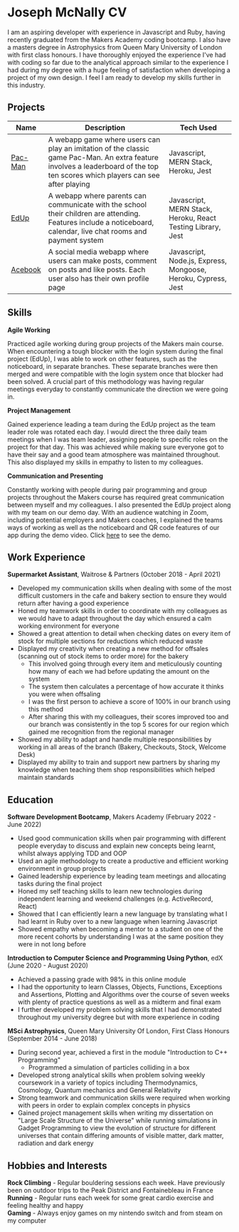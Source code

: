 # Joseph McNally CV

I am an aspiring developer with experience in Javascript and Ruby, having recently graduated from the Makers Academy coding bootcamp. I also have a masters degree in Astrophysics from Queen Mary University of London with first class honours.
I have thoroughly enjoyed the experience I've had with coding so far due to the analytical approach similar to the experience I had during my degree with a huge feeling of satisfaction when developing a project of my own design.
I feel I am ready to develop my skills further in this industry.

## Projects

| Name | Description | Tech Used |
| ---- | ----------- | --------- |
| [Pac-Man](https://github.com/jmcnally17/pacman) | A webapp game where users can play an imitation of the classic game Pac-Man. An extra feature involves a leaderboard of the top ten scores which players can see after playing | Javascript, MERN Stack, Heroku, Jest |
| [EdUp](https://github.com/jmcnally17/EdUp) | A webapp where parents can communicate with the school their children are attending. Features include a noticeboard, calendar, live chat rooms and payment system | Javascript, MERN Stack, Heroku, React Testing Library, Jest |
| [Acebook](https://github.com/jmcnally17/acebook-zark-muckerberg) | A social media webapp where users can make posts, comment on posts and like posts. Each user also has their own profile page | Javascript, Node.js, Express, Mongoose, Heroku, Cypress, Jest |

## Skills

__Agile Working__

Practiced agile working during group projects of the Makers main course. When encountering a tough blocker with the login system during the final project (EdUp), I was able to work on other features, such as the noticeboard, in separate branches. These separate branches were then merged and were compatible with the login system once that blocker had been solved. A crucial part of this methodology was having regular meetings everyday to constantly communicate the direction we were going in.

__Project Management__

Gained experience leading a team during the EdUp project as the team leader role was rotated each day. I would direct the three daily team meetings when I was team leader, assigning people to specific roles on the project for that day. This was achieved while making sure everyone got to have their say and a good team atmosphere was maintained throughout. This also displayed my skills in empathy to listen to my colleagues.

__Communication and Presenting__

Constantly working with people during pair programming and group projects throughout the Makers course has required great communication between myself and my colleagues. I also presented the EdUp project along with my team on our demo day. With an audience watching in Zoom, including potential employers and Makers coaches, I explained the teams ways of working as well as the noticeboard and QR code features of our app during the demo video. Click [here](https://www.youtube.com/watch?v=MnX0ePaLG-I) to see the demo.

## Work Experience

__Supermarket Assistant__, Waitrose & Partners (October 2018 - April 2021)
- Developed my communication skills when dealing with some of the most difficult customers in the cafe and bakery section to ensure they would return after having a good experience
- Honed my teamwork skills in order to coordinate with my colleagues as we would have to adapt throughout the day which ensured a calm working environment for everyone
- Showed a great attention to detail when checking dates on every item of stock for multiple sections for reductions which reduced waste
- Displayed my creativity when creating a new method for offsales (scanning out of stock items to order more) for the bakery
    - This involved going through every item and meticulously counting how many of each we had before updating the amount on the system
    - The system then calculates a percentage of how accurate it thinks you were when offsaling
    - I was the first person to achieve a score of 100\% in our branch using this method
    - After sharing this with my colleagues, their scores improved too and our branch was consistently in the top 5 scores for our region which gained me recognition from the regional manager
- Showed my ability to adapt and handle multiple responsibilities by working in all areas of the branch (Bakery, Checkouts, Stock, Welcome Desk)
- Displayed my ability to train and support new partners by sharing my knowledge when teaching them shop responsibilities which helped maintain standards

## Education

__Software Development Bootcamp__, Makers Academy (February 2022 - June 2022)
- Used good communication skills when pair programming with different people everyday to discuss and explain new concepts being learnt, whilst always applying TDD and OOP
- Used an agile methodology to create a productive and efficient working environment in group projects
- Gained leadership experience by leading team meetings and allocating tasks during the final project
- Honed my self teaching skills to learn new technologies during independent learning and weekend challenges (e.g. ActiveRecord, React)
- Showed that I can efficiently learn a new language by translating what I had learnt in Ruby over to a new language when learning Javascript
- Showed empathy when becoming a mentor to a student on one of the more recent cohorts by understanding I was at the same position they were in not long before

__Introduction to Computer Science and Programming Using Python__, edX (June 2020 - August 2020)
- Achieved a passing grade with 98\% in this online module
- I had the opportunity to learn Classes, Objects, Functions, Exceptions and Assertions, Plotting and Algorithms over the course of seven weeks with plenty of practice questions as well as a midterm and final exam
- I further developed my problem solving skills that I had demonstrated throughout my university degree but with more experience in coding

__MSci Astrophysics__, Queen Mary University Of London, First Class Honours (September 2014 - June 2018) 
- During second year, achieved a first in the module "Introduction to C++ Programming"
    - Programmed a simulation of particles colliding in a box
- Developed strong analytical skills when problem solving weekly coursework in a variety of topics including Thermodynamics, Cosmology, Quantum mechanics and General Relativity
- Strong teamwork and communication skills were required when working with peers in order to explain complex concepts in physics
- Gained project management skills when writing my dissertation on "Large Scale Structure of the Universe" while running simulations in Gadget Programming to view the evolution of structure for different universes that contain differing amounts of visible matter, dark matter, radiation and dark energy

## Hobbies and Interests

__Rock Climbing__ - Regular bouldering sessions each week. Have previously been on outdoor trips to the Peak District and Fontainebleau in France\
__Running__ - Regular runs each week for some great cardio exercise and feeling healthy and happy\
__Gaming__ - Always enjoy games on my nintendo switch and from steam on my computer
